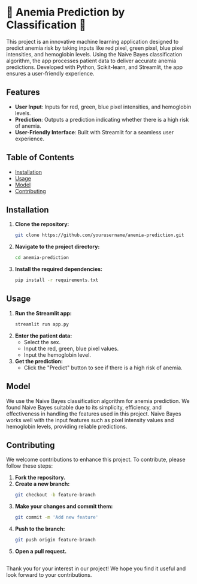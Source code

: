 # 🌟 Anemia Prediction by Classification 🌟

This project is an innovative machine learning application designed to predict anemia risk by taking inputs like red pixel, green pixel, blue pixel intensities, and hemoglobin levels. Using the Naive Bayes classification algorithm, the app processes patient data to deliver accurate anemia predictions. Developed with Python, Scikit-learn, and Streamlit, the app ensures a user-friendly experience.

## Features

- **User Input**: Inputs for red, green, blue pixel intensities, and hemoglobin levels.
- **Prediction**: Outputs a prediction indicating whether there is a high risk of anemia.
- **User-Friendly Interface**: Built with Streamlit for a seamless user experience.

## Table of Contents

- [Installation](#installation)
- [Usage](#usage)
- [Model](#model)
- [Contributing](#contributing)

## Installation

1. **Clone the repository:**
    ```sh
    git clone https://github.com/yourusername/anemia-prediction.git
    ```
2. **Navigate to the project directory:**
    ```sh
    cd anemia-prediction
    ```
3. **Install the required dependencies:**
    ```sh
    pip install -r requirements.txt
    ```

## Usage

1. **Run the Streamlit app:**
    ```sh
    streamlit run app.py
    ```
2. **Enter the patient data:**
    - Select the sex.
    - Input the red, green, blue pixel values.
    - Input the hemoglobin level.
3. **Get the prediction:**
    - Click the "Predict" button to see if there is a high risk of anemia.

## Model

We use the Naive Bayes classification algorithm for anemia prediction. We found Naive Bayes suitable due to its simplicity, efficiency, and effectiveness in handling the features used in this project. Naive Bayes works well with the input features such as pixel intensity values and hemoglobin levels, providing reliable predictions.

## Contributing

We welcome contributions to enhance this project. To contribute, please follow these steps:

1. **Fork the repository.**
2. **Create a new branch:**
    ```sh
    git checkout -b feature-branch
    ```
3. **Make your changes and commit them:**
    ```sh
    git commit -m 'Add new feature'
    ```
4. **Push to the branch:**
    ```sh
    git push origin feature-branch
    ```
5. **Open a pull request.**

##

Thank you for your interest in our project! We hope you find it useful and look forward to your contributions.
